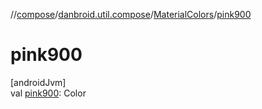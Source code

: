 //[compose](../../../index.md)/[danbroid.util.compose](../index.md)/[MaterialColors](index.md)/[pink900](pink900.md)

# pink900

[androidJvm]\
val [pink900](pink900.md): Color
